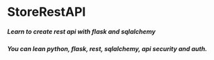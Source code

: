 # StoreRestAPI

##### Learn to create rest api with flask and sqlalchemy
##### You can lean python, flask, rest, sqlalchemy, api security and auth.
